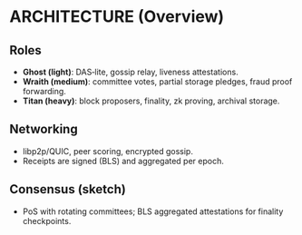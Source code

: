 # ARCHITECTURE (Overview)

## Roles
- **Ghost (light)**: DAS‑lite, gossip relay, liveness attestations.
- **Wraith (medium)**: committee votes, partial storage pledges, fraud proof forwarding.
- **Titan (heavy)**: block proposers, finality, zk proving, archival storage.

## Networking
- libp2p/QUIC, peer scoring, encrypted gossip.
- Receipts are signed (BLS) and aggregated per epoch.

## Consensus (sketch)
- PoS with rotating committees; BLS aggregated attestations for finality checkpoints.
